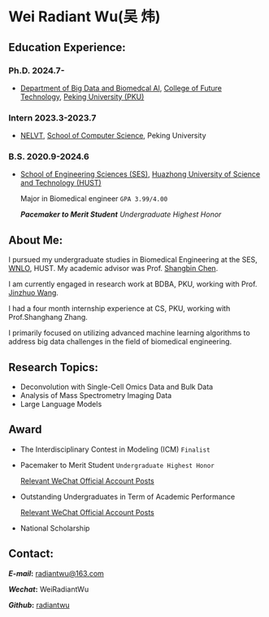 # Wei Radiant Wu(吴 炜)

## Education Experience:

### Ph.D. 2024.7-

* [Department of Big Data and Biomedcal Al](https://future.pku.edu.cn/ky/zxhjg/swyxdsjyrgznx/800c59fa44234a41bb72e494009f638e.htm), [College of Future Technology](https://future.pku.edu.cn/), [Peking University (PKU)](https://www.pku.edu.cn/)

### Intern 2023.3-2023.7

* [NELVT](https://idm.pku.edu.cn/), [School of Computer Science](https://cs.pku.edu.cn/), Peking University

### B.S. 2020.9-2024.6

* [School of Engineering Sciences (SES)](http://ses.hust.edu.cn/xygk.htm), [Huazhong University of Science and Technology (HUST)](https://www.hust.edu.cn/)

  Major in Biomedical engineer `GPA 3.99/4.00`

  ***Pacemaker to Merit Student*** *Undergraduate Highest Honor*

## About Me:

I pursued my undergraduate studies in Biomedical Engineering at the SES, [WNLO](https://wnlo.hust.edu.cn/), HUST. My academic advisor was Prof. [Shangbin Chen](http://bmp.hust.edu.cn/info/1153/1391.htm).

I am currently engaged in research work at BDBA, PKU, working with Prof. [Jinzhuo Wang](https://www.wangjinzhuo.com/).

I had a four month internship experience at CS, PKU, working with Prof.Shanghang Zhang.

I primarily focused on utilizing advanced machine learning algorithms to address big data challenges in the field of biomedical engineering.

## Research Topics:

* Deconvolution with Single-Cell Omics Data and Bulk Data
* Analysis of Mass Spectrometry Imaging Data
* Large Language Models

## Award

* The Interdisciplinary Contest in Modeling (ICM)  `Finalist`
* Pacemaker to Merit Student  `Undergraduate Highest Honor`
  
  [Relevant WeChat Official Account Posts](https://mp.weixin.qq.com/s/VUXk93LI-Yz2FDGMq2OccA)
* Outstanding Undergraduates in Term of Academic Performance
  
  [Relevant WeChat Official Account Posts](https://mp.weixin.qq.com/s/M-In4pO0GruPDEG8Bh41mQ)
* National Scholarship 
<p><a href="https://mp.weixin.qq.com/s/M-In4pO0GruPDEG8Bh41mQ"></a></p>

  

## Contact:

***E-mail*:** [radiantwu@163.com](radiantwu@163.com)

***Wechat*:** WeiRadiantWu

***Github*:** [radiantwu](https://github.com/RadiantWu)
